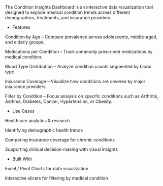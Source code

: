 The Condition Insights Dashboard is an interactive data visualization tool designed to explore medical condition trends across different demographics, treatments, and insurance providers.

- Features

Condition by Age – Compare prevalence across adolescents, middle-aged, and elderly groups.

Medications per Condition – Track commonly prescribed medications by medical condition.

Blood Type Distribution – Analyze condition counts segmented by blood type.

Insurance Coverage – Visualize how conditions are covered by major insurance providers.

Filter by Condition – Focus analysis on specific conditions such as Arthritis, Asthma, Diabetes, Cancer, Hypertension, or Obesity.

- Use Cases

Healthcare analytics & research

Identifying demographic health trends

Comparing insurance coverage for chronic conditions

Supporting clinical decision-making with visual insights

- Built With

Excel / Pivot Charts for data visualization

Interactive slicers for filtering by medical condition
